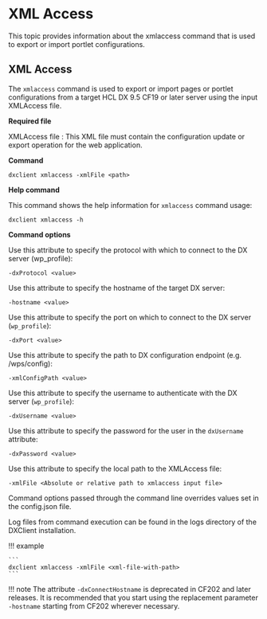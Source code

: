 # XML Access

This topic provides information about the xmlaccess command that is used to export or import portlet configurations.

## XML Access

The `xmlaccess` command is used to export or import pages or portlet configurations from a target HCL DX 9.5 CF19 or later server using the input XMLAccess file.

**Required file**

XMLAccess file : This XML file must contain the configuration update or export operation for the web application.

**Command**

```
dxclient xmlaccess -xmlFile <path>
```

**Help command**

This command shows the help information for `xmlaccess` command usage:

```
dxclient xmlaccess -h
```

**Command options**

Use this attribute to specify the protocol with which to connect to the DX server \(wp\_profile\):

```
-dxProtocol <value>
```

Use this attribute to specify the hostname of the target DX server:

```
-hostname <value>
```

Use this attribute to specify the port on which to connect to the DX server \(`wp_profile`\):

```
-dxPort <value>
```

Use this attribute to specify the path to DX configuration endpoint \(e.g. /wps/config\):

```
-xmlConfigPath <value>
```

Use this attribute to specify the username to authenticate with the DX server \(`wp_profile`\):

```
-dxUsername <value>
```

Use this attribute to specify the password for the user in the `dxUsername` attribute:

```
-dxPassword <value>
```

Use this attribute to specify the local path to the XMLAccess file:

```
-xmlFile <Absolute or relative path to xmlaccess input file>
```

Command options passed through the command line overrides values set in the config.json file.

Log files from command execution can be found in the logs directory of the DXClient installation.

!!! example

    ```
    dxclient xmlaccess -xmlFile <xml-file-with-path>
    ```

!!! note 
    The attribute `-dxConnectHostname` is deprecated in CF202 and later releases. It is recommended that you start using the replacement parameter `-hostname` starting from CF202 wherever necessary.

